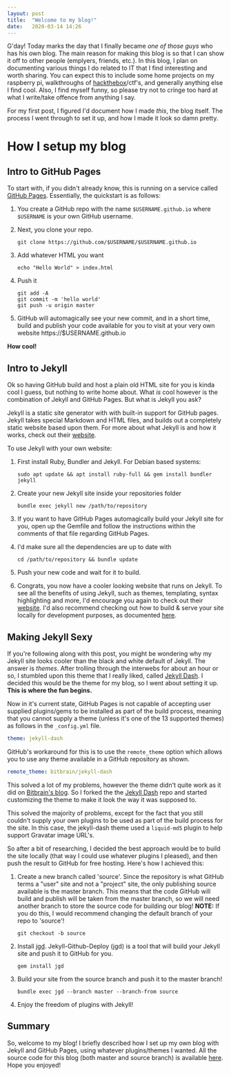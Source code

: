 ```yaml
---
layout: post
title:  "Welcome to my blog!"
date:   2020-03-14 14:26
---
```

G'day! Today marks the day that I finally became *one of those guys* who has his own blog. The main reason for making this blog is so that I can show it off to other people (emplyers, friends, etc.). In this blog, I plan on documenting various things I do related to IT that I find interesting and worth sharing. You can expect this to include some home projects on my raspberry pi, walkthroughs of [hackthebox][hackthebox]/ctf's, and generally anything else I find cool. Also, I find myself funny, so please try not to cringe too hard at what I write/take offence from anything I say.

For my first post, I figured I'd document how I made *this*, the blog itself. The process I went through to set it up, and how I made it look so damn pretty.

# How I setup my blog
## Intro to GitHub Pages

To start with, if you didn't already know, this is running on a service called [GitHub Pages][gh-pages]. Essentially, the quickstart is as follows:

1. You create a GitHub repo with the name `$USERNAME.github.io` where `$USERNAME` is your own GitHub username.

2. Next, you clone your repo.

    ```
    git clone https://github.com/$USERNAME/$USERNAME.github.io
    ```

3. Add whatever HTML you want

    ```
    echo "Hello World" > index.html
    ```

4. Push it

    ```
    git add -A
    git commit -m 'hello world'
    git push -u origin master
    ```

5. GitHub will automagically see your new commit, and in a short time, build and publish your code available for you to visit at your very own website https://$USERNAME.github.io

**How cool!**

## Intro to Jekyll 

Ok so having GitHub build and host a plain old HTML site for you is kinda cool I guess, but nothing to write home about. What *is* cool however is the combination of Jekyll and GitHub Pages. But what is Jekyll you ask?

Jekyll is a static site generator with with built-in support for GitHub pages. Jekyll takes special Markdown and HTML files, and builds out a completely static website based upon them. For more about what Jekyll is and how it works, check out their [website][jekyll].

To use Jekyll with your own website:

1. First install Ruby, Bundler and Jekyll. For Debian based systems:

    ```
    sudo apt update && apt install ruby-full && gem install bundler jekyll
    ```

2. Create your new Jekyll site inside your repositories folder

    ```
    bundle exec jekyll new /path/to/repository
    ```

3. If you want to have GitHub Pages automagically build your Jekyll site for you, open up the Gemfile and follow the instructions within the comments of that file regarding GitHub Pages.

4. I'd make sure all the dependencies are up to date with

    ```
    cd /path/to/repository && bundle update
    ```

5. Push your new code and wait for it to build.
6. Congrats, you now have a cooler looking website that runs on Jekyll. To see all the benefits of using Jekyll, such as themes, templating, syntax highlighting and more, I'd encourage you again to check out their [website][jekyll]. I'd also recommend checking out how to build & serve your site locally for development purposes, as documented [here][jekyll-local].

## Making Jekyll Sexy
If you're following along with this post, you might be wondering why my Jekyll site looks cooler than the black and white default of Jekyll. The answer is *themes*. After trolling through the interwebs for about an hour or so, I stumbled upon this theme that I really liked, called [Jekyll Dash][jekyll-dash]. I decided this would be the theme for my blog, so I went about setting it up. **This is where the fun begins.**

Now in it's current state, GitHub Pages is not capable of accepting user supplied plugins/gems to be installed as part of the build process, meaning that you cannot supply a theme (unless it's one of the 13 supported themes) as follows in the `_config.yml` file.

```yaml
theme: jekyll-dash
```

GitHub's workaround for this is to use the `remote_theme` option which allows you to use any theme available in a GitHub repository as shown.

```yaml
remote_theme: bitbrain/jekyll-dash
```

This solved a lot of my problems, however the theme didn't quite work as it did on [Bitbrain's blog][bitbrain]. So I forked the the [Jekyll Dash][jekyll-dash] repo and started customizing the theme to make it look the way it was supposed to.

This solved the majority of problems, except for the fact that you still couldn't supply your own plugins to be used as part of the build process for the site. In this case, the jekyll-dash theme used a `liquid-md5` plugin to help support Gravatar image URL's.

So after a bit of researching, I decided the best approach would be to build the site locally (that way I could use whatever plugins I pleased), and then push the result to GitHub for free hosting. Here's how I achieved this:

1. Create a new branch called 'source'. Since the repository is what GitHub terms a "user" site and not a "project" site, the only publishing source available is the master branch. This means that the code GitHub will build and publish will be taken from the master branch, so we will need another branch to store the source code for building our blog! **NOTE:** If you do this, I would recommend changing the default branch of your repo to 'source'!
    ```
    git checkout -b source
    ```
2. Install [jgd][jgd]. Jekyll-Github-Deploy (jgd) is a tool that will build your Jekyll site and push it to GitHub for you.
    ```
    gem install jgd
    ```
3. Build your site from the source branch and push it to the master branch!
    ```
    bundle exec jgd --branch master --branch-from source
    ```
4. Enjoy the freedom of plugins with Jekyll!


## Summary
So, welcome to my blog! I briefly described how I set up my own blog with Jekyll and GitHub Pages, using whatever plugins/themes I wanted. All the source code for this blog (both master and source branch) is available [here][myrepo]. Hope you enjoyed!

[hackthebox]: https://hackthebox.eu
[gh-pages]: https://pages.github.com/
[myrepo]: https://github.com/aidanstansfield/aidanstansfield.github.io
[jekyll-local]: https://help.github.com/en/github/working-with-github-pages/testing-your-github-pages-site-locally-with-jekyll
[bitbrain]: https://bitbrain.github.io
[jekyll-dash]: https://github.com/bitbrain/jekyll-dash
[jekyll]: https://jekyllrb.com/
[jgd]: https://github.com/yegor256/jekyll-github-deploy
